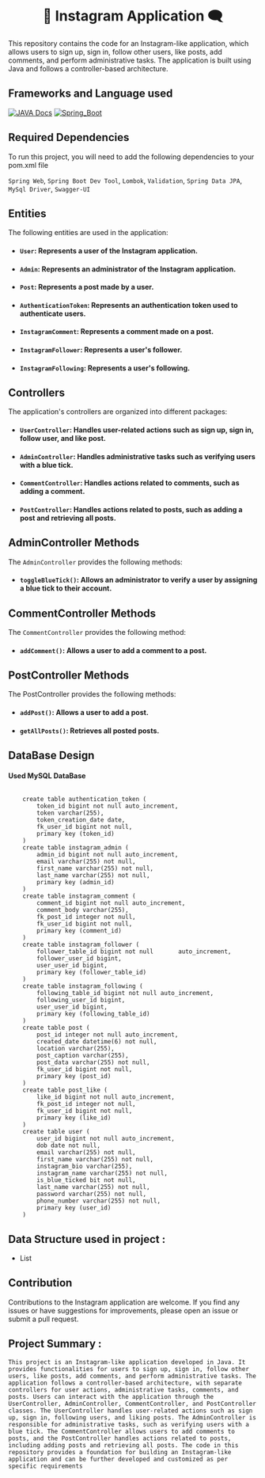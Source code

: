 <h1 align="center">📱 Instagram Application 🗨️</h1>

This repository contains the code for an Instagram-like application, which allows users to sign up, sign in, follow other users, like posts, add comments, and perform administrative tasks. The application is built using Java and follows a controller-based architecture.


## Frameworks and Language used

[![JAVA Docs](https://img.shields.io/badge/JAVA-v20.0.1-blue.svg)](https://docs.oracle.com/en/java/)
[![Spring_Boot](https://img.shields.io/badge/Spring_Boot-v3.0.6-yellow.svg)](https://docs.spring.io/spring-boot/docs/current/reference/htmlsingle/)


## Required Dependencies

To run this project, you will need to add the following dependencies to your pom.xml file

`Spring Web`, `Spring Boot Dev Tool`, `Lombok`, `Validation`, `Spring Data JPA`, `MySql Driver`, `Swagger-UI`


## Entities
The following entities are used in the application:

* #### `User`: Represents a user of the Instagram application.
* #### `Admin`: Represents an administrator of the Instagram application.
* #### `Post`: Represents a post made by a user.
* #### `AuthenticationToken`: Represents an authentication token used to authenticate users.
* #### `InstagramComment`: Represents a comment made on a post.
* #### `InstagramFollower`: Represents a user's follower.
* #### `InstagramFollowing`: Represents a user's following.

## Controllers
The application's controllers are organized into different packages:

* #### `UserController`: Handles user-related actions such as sign up, sign in, follow user, and like post.
* #### `AdminController`: Handles administrative tasks such as verifying users with a blue tick.
* #### `CommentController`: Handles actions related to comments, such as adding a comment.
* #### `PostController`: Handles actions related to posts, such as adding a post and retrieving all posts.

## AdminController Methods
The `AdminController` provides the following methods:

* #### `toggleBlueTick()`: Allows an administrator to verify a user by assigning a blue tick to their account.

## CommentController Methods
The `CommentController` provides the following method:

* #### `addComment()`: Allows a user to add a comment to a post.

## PostController Methods
The PostController provides the following methods:

* #### `addPost()`: Allows a user to add a post.
* #### `getAllPosts()`: Retrieves all posted posts.

## DataBase Design
#### Used MySQL DataBase

```
    
    create table authentication_token (
        token_id bigint not null auto_increment,
        token varchar(255),
        token_creation_date date,
        fk_user_id bigint not null,
        primary key (token_id)
    )
    create table instagram_admin (
        admin_id bigint not null auto_increment,
        email varchar(255) not null,
        first_name varchar(255) not null,
        last_name varchar(255) not null,
        primary key (admin_id)
    ) 
    create table instagram_comment (
        comment_id bigint not null auto_increment,
        comment_body varchar(255),
        fk_post_id integer not null,
        fk_user_id bigint not null,
        primary key (comment_id)
    )
    create table instagram_follower (
        follower_table_id bigint not null       auto_increment,
        follower_user_id bigint,
        user_user_id bigint,
        primary key (follower_table_id)
    )
    create table instagram_following (
        following_table_id bigint not null auto_increment,
        following_user_id bigint,
        user_user_id bigint,
        primary key (following_table_id)
    ) 
    create table post (
        post_id integer not null auto_increment,
        created_date datetime(6) not null,
        location varchar(255),
        post_caption varchar(255),
        post_data varchar(255) not null,
        fk_user_id bigint not null,
        primary key (post_id)
    )
    create table post_like (
        like_id bigint not null auto_increment,
        fk_post_id integer not null,
        fk_user_id bigint not null,
        primary key (like_id)
    )
    create table user (
        user_id bigint not null auto_increment,
        dob date not null,
        email varchar(255) not null,
        first_name varchar(255) not null,
        instagram_bio varchar(255),
        instagram_name varchar(255) not null,
        is_blue_ticked bit not null,
        last_name varchar(255) not null,
        password varchar(255) not null,
        phone_number varchar(255) not null,
        primary key (user_id)
    )

```

## Data Structure used in project :
- List

## Contribution
Contributions to the Instagram application are welcome. If you find any issues or have suggestions for improvements, please open an issue or submit a pull request.

## Project Summary :

`This project is an Instagram-like application developed in Java. It provides functionalities for users to sign up, sign in, follow other users, like posts, add comments, and perform administrative tasks. The application follows a controller-based architecture, with separate controllers for user actions, administrative tasks, comments, and posts. Users can interact with the application through the UserController, AdminController, CommentController, and PostController classes. The UserController handles user-related actions such as sign up, sign in, following users, and liking posts. The AdminController is responsible for administrative tasks, such as verifying users with a blue tick. The CommentController allows users to add comments to posts, and the PostController handles actions related to posts, including adding posts and retrieving all posts. The code in this repository provides a foundation for building an Instagram-like application and can be further developed and customized as per specific requirements`

